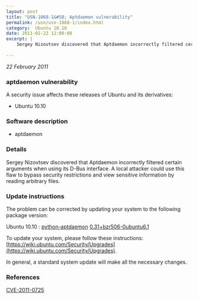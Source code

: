 ```yaml
---
layout: post
title: "USN-1068-1&#58; Aptdaemon vulnerability"
permalink: /usn/usn-1068-1/index.html
category:  Ubuntu 10.10
date: 2011-02-22 12:00:00
excerpt: |
    Sergey Nizovtsev discovered that Aptdaemon incorrectly filtered certain arguments when using its D-Bus interface. A local attacker could use this flaw to bypass security restrictions and view sensitive information by reading arbitrary files. 
    
--- 
```

 
 

*22 February 2011*

### aptdaemon vulnerability

A security issue affects these releases of Ubuntu and its derivatives:

* Ubuntu 10.10

### Software description

* aptdaemon 

### Details

Sergey Nizovtsev discovered that Aptdaemon incorrectly filtered certain arguments when using its D-Bus interface. A local attacker could use this flaw to bypass security restrictions and view sensitive information by reading arbitrary files. 

### Update instructions

The problem can be corrected by updating your system to the following package version:

Ubuntu 10.10
 : [python-aptdaemon](https://launchpad.net/ubuntu/+source/aptdaemon) <span> [0.31+bzr506-0ubuntu6.1](https://launchpad.net/ubuntu/+source/aptdaemon/0.31+bzr506-0ubuntu6.1) </span> 

To update your system, please follow these instructions: [https://wiki.ubuntu.com/Security/Upgrades](https://wiki.ubuntu.com/Security/Upgrades).

In general, a standard system update will make all the necessary changes. 

### References

 
 [CVE-2011-0725](http://people.ubuntu.com/~ubuntu-security/cve/CVE-2011-0725)
 

